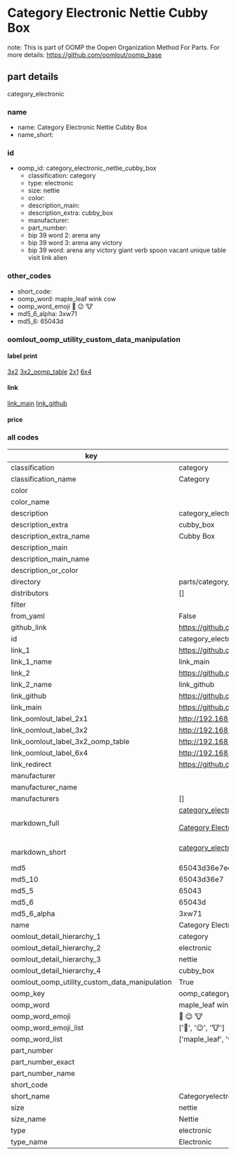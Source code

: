 # Category Electronic Nettie Cubby Box  

note: This is part of OOMP the Oopen Organization Method For Parts. For more details: https://github.com/oomlout/oomp_base

##  part details
  



category_electronic



### name
* name: Category Electronic Nettie Cubby Box
* name_short: 
### id
* oomp_id: category_electronic_nettie_cubby_box
  * classification: category
  * type: electronic
  * size: nettie
  * color: 
  * description_main: 
  * description_extra: cubby_box
  * manufacturer: 
  * part_number: 
  * bip 39 word 2: arena any
  * bip 39 word 3: arena any victory
  * bip 39 word: arena any victory giant verb spoon vacant unique table visit link alien

### other_codes
* short_code: 
* oomp_word: maple_leaf wink cow
* oomp_word_emoji :maple_leaf: :wink: :cow:
* md5_6_alpha: 3xw71
* md5_6: 65043d






### oomlout_oomp_utility_custom_data_manipulation
#### label print
[3x2](http://192.168.1.245:1112/?label=oomp%203xw71)
[3x2_oomp_table](http://192.168.1.108:1112/?label=oomp%203xw71)
[2x1](http://192.168.1.242:1112/?label=oomp%203xw71)
[6x4](http://192.168.1.55:1112/?label=oomp%203xw71)    

#### link

[link_main](https://github.com/oomlout/oomlout_oomp_version_1_messy/tree/main/parts/category_electronic_nettie_cubby_box) [link_github](https://github.com/oomlout/oomlout_oomp_version_1_messy/tree/main/parts/category_electronic_nettie_cubby_box)                             

#### price







### all codes 
| key | value |  
| --- | --- |  
| classification | category |  
| classification_name | Category |  
| color |  |  
| color_name |  |  
| description | category_electronic |  
| description_extra | cubby_box |  
| description_extra_name | Cubby Box |  
| description_main |  |  
| description_main_name |  |  
| description_or_color |   |  
| directory | parts/category_electronic_nettie_cubby_box |  
| distributors | [] |  
| filter |  |  
| from_yaml | False |  
| github_link | https://github.com/oomlout/oomlout_oomp_part_src/tree/main/parts/category_electronic_nettie_cubby_box |  
| id | category_electronic_nettie_cubby_box |  
| link_1 | https://github.com/oomlout/oomlout_oomp_version_1_messy/tree/main/parts/category_electronic_nettie_cubby_box |  
| link_1_name | link_main |  
| link_2 | https://github.com/oomlout/oomlout_oomp_version_1_messy/tree/main/parts/category_electronic_nettie_cubby_box |  
| link_2_name | link_github |  
| link_github | https://github.com/oomlout/oomlout_oomp_version_1_messy/tree/main/parts/category_electronic_nettie_cubby_box |  
| link_main | https://github.com/oomlout/oomlout_oomp_version_1_messy/tree/main/parts/category_electronic_nettie_cubby_box |  
| link_oomlout_label_2x1 | http://192.168.1.242:1112/?label=oomp%203xw71 |  
| link_oomlout_label_3x2 | http://192.168.1.245:1112/?label=oomp%203xw71 |  
| link_oomlout_label_3x2_oomp_table | http://192.168.1.108:1112/?label=oomp%203xw71 |  
| link_oomlout_label_6x4 | http://192.168.1.55:1112/?label=oomp%203xw71 |  
| link_redirect | https://github.com/oomlout/oomlout_oomp_version_1_messy/tree/main/parts/category_electronic_nettie_cubby_box |  
| manufacturer |  |  
| manufacturer_name |  |  
| manufacturers | [] |  
| markdown_full | [category_electronic_nettie_cubby_box](none)<br>[](none)<br>[Category Electronic Nettie Cubby Box](none)<br><br> |  
| markdown_short | [category_electronic_nettie_cubby_box](none)<br><br> |  
| md5 | 65043d36e7ed9e0f4a79461be742885b |  
| md5_10 | 65043d36e7 |  
| md5_5 | 65043 |  
| md5_6 | 65043d |  
| md5_6_alpha | 3xw71 |  
| name | Category Electronic Nettie Cubby Box |  
| oomlout_detail_hierarchy_1 | category |  
| oomlout_detail_hierarchy_2 | electronic |  
| oomlout_detail_hierarchy_3 | nettie |  
| oomlout_detail_hierarchy_4 | cubby_box |  
| oomlout_oomp_utility_custom_data_manipulation | True |  
| oomp_key | oomp_category_electronic_nettie_cubby_box |  
| oomp_word | maple_leaf wink cow |  
| oomp_word_emoji | :maple_leaf: :wink: :cow: |  
| oomp_word_emoji_list | [':maple_leaf:', ':wink:', ':cow:'] |  
| oomp_word_list | ['maple_leaf', 'wink', 'cow'] |  
| part_number |  |  
| part_number_exact |  |  
| part_number_name |  |  
| short_code |  |  
| short_name | Categoryelectronic |  
| size | nettie |  
| size_name | Nettie |  
| type | electronic |  
| type_name | Electronic |  

